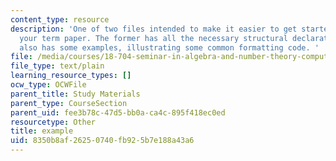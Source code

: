 ```yaml
---
content_type: resource
description: 'One of two files intended to make it easier to get started with TeXing
  your term paper. The former has all the necessary structural declarations; the second
  also has some examples, illustrating some common formatting code. '
file: /media/courses/18-704-seminar-in-algebra-and-number-theory-computational-commutative-algebra-and-algebraic-geometry-fall-2008/8350b8af26250740fb925b7e188a43a6_example.tex
file_type: text/plain
learning_resource_types: []
ocw_type: OCWFile
parent_title: Study Materials
parent_type: CourseSection
parent_uid: fee3b78c-47d5-bb0a-ca4c-895f418ec0ed
resourcetype: Other
title: example
uid: 8350b8af-2625-0740-fb92-5b7e188a43a6
---
```


